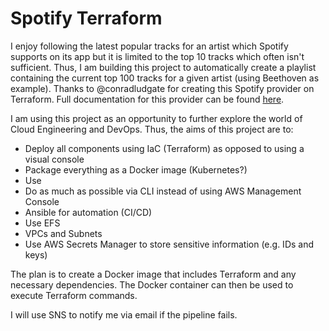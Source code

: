 # Spotify Terraform

I enjoy following the latest popular tracks for an artist which Spotify supports on its app but it is limited to the top 10 tracks which often isn't sufficient. Thus, I am building this project to automatically create a playlist containing the current top 100 tracks for a given artist (using Beethoven as example). Thanks to @conradludgate for creating this Spotify provider on Terraform. Full documentation for this provider can be found [here](https://registry.terraform.io/providers/conradludgate/spotify/latest/docs).

I am using this project as an opportunity to further explore the world of Cloud Engineering and DevOps. Thus, the aims of this project are to:
- Deploy all components using IaC (Terraform) as opposed to using a visual console
- Package everything as a Docker image (Kubernetes?)
- Use 
- Do as much as possible via CLI instead of using AWS Management Console
- Ansible for automation (CI/CD)
- Use EFS
- VPCs and Subnets
- Use AWS Secrets Manager to store sensitive information (e.g. IDs and keys)


The plan is to create a Docker image that includes Terraform and any necessary dependencies. The Docker container can then be used to execute Terraform commands.

I will use SNS to notify me via email if the pipeline fails.